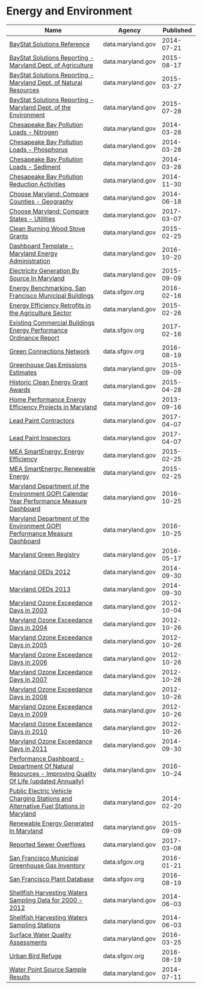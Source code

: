 # Energy and Environment

Name | Agency | Published
---- | ---- | ---------
[BayStat Solutions Reference](../socrata/ftr4-szsp.md) | data.maryland.gov | 2014-07-21
[BayStat Solutions Reporting - Maryland Dept. of Agriculture](../socrata/tsya-25ee.md) | data.maryland.gov | 2015-08-17
[BayStat Solutions Reporting - Maryland Dept. of Natural Resources](../socrata/4zqs-i2t2.md) | data.maryland.gov | 2015-03-27
[BayStat Solutions Reporting - Maryland Dept. of the Environment](../socrata/ab68-n7ja.md) | data.maryland.gov | 2015-07-28
[Chesapeake Bay Pollution Loads - Nitrogen](../socrata/rsrj-4w3t.md) | data.maryland.gov | 2014-03-28
[Chesapeake Bay Pollution Loads - Phosphorus](../socrata/eumn-ip4q.md) | data.maryland.gov | 2014-03-28
[Chesapeake Bay Pollution Loads - Sediment](../socrata/x5pe-335m.md) | data.maryland.gov | 2014-03-28
[Chesapeake Bay Pollution Reduction Activities](../socrata/2rth-fybg.md) | data.maryland.gov | 2014-11-30
[Choose Maryland: Compare Counties - Geography](../socrata/mfac-nzpe.md) | data.maryland.gov | 2014-06-18
[Choose Maryland: Compare States - Utilities](../socrata/su2w-hm7s.md) | data.maryland.gov | 2017-03-07
[Clean Burning Wood Stove Grants](../socrata/8aku-y93i.md) | data.maryland.gov | 2015-02-25
[Dashboard Template - Maryland Energy Administration](../socrata/hwju-nimz.md) | data.maryland.gov | 2016-10-20
[Electricity Generation By Source In Maryland](../socrata/9x8y-nux4.md) | data.maryland.gov | 2015-09-09
[Energy Benchmarking, San Francisco Municipal Buildings](../socrata/eg8h-pgn3.md) | data.sfgov.org | 2016-02-16
[Energy Efficiency Retrofits in the Agriculture Sector](../socrata/9fqr-i344.md) | data.maryland.gov | 2015-02-26
[Existing Commercial Buildings Energy Performance Ordinance Report](../socrata/j2j3-acqj.md) | data.sfgov.org | 2017-02-16
[Green Connections Network](../socrata/q8g4-wqta.md) | data.sfgov.org | 2016-08-19
[Greenhouse Gas Emissions Estimates](../socrata/8cmy-9rim.md) | data.maryland.gov | 2015-09-09
[Historic Clean Energy Grant Awards](../socrata/4jem-ugpy.md) | data.maryland.gov | 2015-04-28
[Home Performance Energy Efficiency Projects in Maryland](../socrata/2tuk-rcgi.md) | data.maryland.gov | 2013-09-16
[Lead Paint Contractors](../socrata/4jiy-atw2.md) | data.maryland.gov | 2017-04-07
[Lead Paint Inspectors](../socrata/djk4-5e3j.md) | data.maryland.gov | 2017-04-07
[MEA SmartEnergy: Energy Efficiency](../socrata/26ni-9b4w.md) | data.maryland.gov | 2015-02-25
[MEA SmartEnergy: Renewable Energy](../socrata/4ubg-d5ir.md) | data.maryland.gov | 2015-02-25
[Maryland Department of the Environment GOPI Calendar Year Performance Measure Dashboard](../socrata/qegv-e8qs.md) | data.maryland.gov | 2016-10-25
[Maryland Department of the Environment GOPI Performance Measure Dashboard](../socrata/tk5h-jegj.md) | data.maryland.gov | 2016-10-25
[Maryland Green Registry](../socrata/7dpk-qv7c.md) | data.maryland.gov | 2016-05-17
[Maryland OEDs 2012](../socrata/qki5-fs7z.md) | data.maryland.gov | 2014-09-30
[Maryland OEDs 2013](../socrata/98di-cejy.md) | data.maryland.gov | 2014-09-30
[Maryland Ozone Exceedance Days in 2003](../socrata/6b6m-fswj.md) | data.maryland.gov | 2012-10-04
[Maryland Ozone Exceedance Days in 2004](../socrata/32zj-iiju.md) | data.maryland.gov | 2012-10-26
[Maryland Ozone Exceedance Days in 2005](../socrata/9v35-2n6e.md) | data.maryland.gov | 2012-10-26
[Maryland Ozone Exceedance Days in 2006](../socrata/5e7n-d6t6.md) | data.maryland.gov | 2012-10-26
[Maryland Ozone Exceedance Days in 2007](../socrata/iyzm-8pqb.md) | data.maryland.gov | 2012-10-26
[Maryland Ozone Exceedance Days in 2008](../socrata/qgct-y4xa.md) | data.maryland.gov | 2012-10-26
[Maryland Ozone Exceedance Days in 2009](../socrata/vbtk-pt3t.md) | data.maryland.gov | 2012-10-26
[Maryland Ozone Exceedance Days in 2010](../socrata/v7fv-ya55.md) | data.maryland.gov | 2012-10-26
[Maryland Ozone Exceedance Days in 2011](../socrata/iusd-kqc6.md) | data.maryland.gov | 2014-09-30
[Performance Dashboard - Department Of Natural Resources - Improving Quality Of Life (updated Annually)](../socrata/pbu2-ti7m.md) | data.maryland.gov | 2016-10-24
[Public Electric Vehicle Charging Stations and Alternative Fuel Stations in Maryland](../socrata/843n-d2np.md) | data.maryland.gov | 2014-02-20
[Renewable Energy Generated In Maryland](../socrata/79zg-5xwz.md) | data.maryland.gov | 2015-09-09
[Reported Sewer Overflows](../socrata/3rgd-zjxx.md) | data.maryland.gov | 2017-03-08
[San Francisco Municipal Greenhouse Gas Inventory](../socrata/pxac-sadh.md) | data.sfgov.org | 2016-01-21
[San Francisco Plant Database](../socrata/27u4-a5b3.md) | data.sfgov.org | 2016-08-19
[Shellfish Harvesting Waters Sampling Data for 2000 - 2012](../socrata/s8j6-5yqp.md) | data.maryland.gov | 2014-06-03
[Shellfish Harvesting Waters Sampling Stations](../socrata/bamm-xcx6.md) | data.maryland.gov | 2014-06-03
[Surface Water Quality Assessments](../socrata/f8kb-whqm.md) | data.maryland.gov | 2016-03-25
[Urban Bird Refuge](../socrata/v8rh-bhzp.md) | data.sfgov.org | 2016-08-19
[Water Point Source Sample Results](../socrata/eqs6-savc.md) | data.maryland.gov | 2014-07-11

